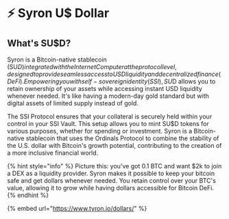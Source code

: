 # :zap: Syron U$ Dollar

## What's SU$D?

Syron is a Bitcoin-native stablecoin (SU$D) integrated with the Internet Computer at the protocol level, designed to provide seamless access to USD liquidity and decentralized finance (DeFi). Empowering you with self-sovereign identity (SSI), SU$D allows you to retain ownership of your assets while accessing instant USD liquidity whenever needed. It's like having a modern-day gold standard but with digital assets of limited supply instead of gold.

The SSI Protocol ensures that your collateral is securely held within your control in your SSI Vault. This setup allows you to mint SU$D tokens for various purposes, whether for spending or investment. Syron is a Bitcoin-native stablecoin that uses the Ordinals Protocol to combine the stability of the U.S. dollar with Bitcoin's growth potential, contributing to the creation of a more inclusive financial world.

{% hint style="info" %}
Picture this: you've got 0.1 BTC and want $2k to join a DEX as a liquidity provider. Syron makes it possible to keep your bitcoin safe and get dollars whenever needed. You retain control over your BTC's value, allowing it to grow while having dollars accessible for Bitcoin DeFi.
{% endhint %}

{% embed url="https://www.tyron.io/dollars/" %}
